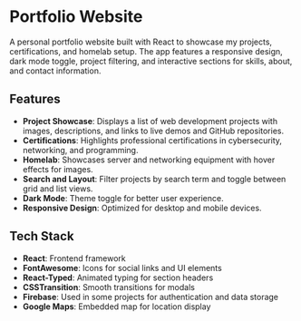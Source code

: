 # Portfolio Website

A personal portfolio website built with React to showcase my projects, certifications, and homelab setup. The app features a responsive design, dark mode toggle, project filtering, and interactive sections for skills, about, and contact information.

## Features
- **Project Showcase**: Displays a list of web development projects with images, descriptions, and links to live demos and GitHub repositories.
- **Certifications**: Highlights professional certifications in cybersecurity, networking, and programming.
- **Homelab**: Showcases server and networking equipment with hover effects for images.
- **Search and Layout**: Filter projects by search term and toggle between grid and list views.
- **Dark Mode**: Theme toggle for better user experience.
- **Responsive Design**: Optimized for desktop and mobile devices.

## Tech Stack
- **React**: Frontend framework
- **FontAwesome**: Icons for social links and UI elements
- **React-Typed**: Animated typing for section headers
- **CSSTransition**: Smooth transitions for modals
- **Firebase**: Used in some projects for authentication and data storage
- **Google Maps**: Embedded map for location display
